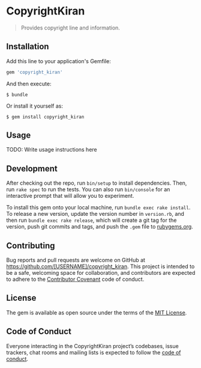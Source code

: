 # CopyrightKiran

> Provides copyright line and information.

## Installation

Add this line to your application's Gemfile:

```ruby
gem 'copyright_kiran'
```

And then execute:

    $ bundle

Or install it yourself as:

    $ gem install copyright_kiran

## Usage

TODO: Write usage instructions here

## Development

After checking out the repo, run `bin/setup` to install dependencies. Then, run `rake spec` to run the tests. You can also run `bin/console` for an interactive prompt that will allow you to experiment.

To install this gem onto your local machine, run `bundle exec rake install`. To release a new version, update the version number in `version.rb`, and then run `bundle exec rake release`, which will create a git tag for the version, push git commits and tags, and push the `.gem` file to [rubygems.org](https://rubygems.org).

## Contributing

Bug reports and pull requests are welcome on GitHub at https://github.com/[USERNAME]/copyright_kiran. This project is intended to be a safe, welcoming space for collaboration, and contributors are expected to adhere to the [Contributor Covenant](http://contributor-covenant.org) code of conduct.

## License

The gem is available as open source under the terms of the [MIT License](http://opensource.org/licenses/MIT).

## Code of Conduct

Everyone interacting in the CopyrightKiran project’s codebases, issue trackers, chat rooms and mailing lists is expected to follow the [code of conduct](https://github.com/[USERNAME]/copyright_kiran/blob/master/CODE_OF_CONDUCT.md).
